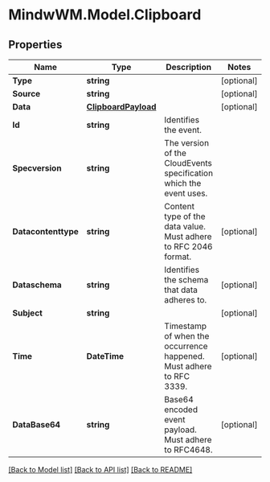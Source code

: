 # MindwWM.Model.Clipboard

## Properties

Name | Type | Description | Notes
------------ | ------------- | ------------- | -------------
**Type** | **string** |  | [optional] 
**Source** | **string** |  | [optional] 
**Data** | [**ClipboardPayload**](ClipboardPayload.md) |  | [optional] 
**Id** | **string** | Identifies the event. | 
**Specversion** | **string** | The version of the CloudEvents specification which the event uses. | 
**Datacontenttype** | **string** | Content type of the data value. Must adhere to RFC 2046 format. | [optional] 
**Dataschema** | **string** | Identifies the schema that data adheres to. | [optional] 
**Subject** | **string** |  | [optional] 
**Time** | **DateTime** | Timestamp of when the occurrence happened. Must adhere to RFC 3339. | [optional] 
**DataBase64** | **string** | Base64 encoded event payload. Must adhere to RFC4648. | [optional] 

[[Back to Model list]](../README.md#documentation-for-models) [[Back to API list]](../README.md#documentation-for-api-endpoints) [[Back to README]](../README.md)

